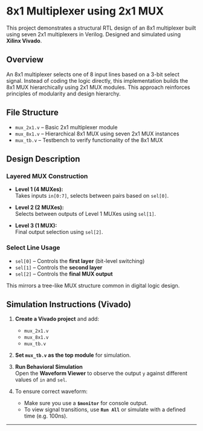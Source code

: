 # 8x1 Multiplexer using 2x1 MUX

This project demonstrates a structural RTL design of an 8x1 multiplexer built using seven 2x1 multiplexers in Verilog. Designed and simulated using **Xilinx Vivado**.

## Overview

An 8x1 multiplexer selects one of 8 input lines based on a 3-bit select signal. Instead of coding the logic directly, this implementation builds the 8x1 MUX hierarchically using 2x1 MUX modules. This approach reinforces principles of modularity and design hierarchy.

## File Structure

- `mux_2x1.v` – Basic 2x1 multiplexer module  
- `mux_8x1.v` – Hierarchical 8x1 MUX using seven 2x1 MUX instances  
- `mux_tb.v` – Testbench to verify functionality of the 8x1 MUX  

## Design Description

### Layered MUX Construction

- **Level 1 (4 MUXes):**  
  Takes inputs `in[0:7]`, selects between pairs based on `sel[0]`.
  
- **Level 2 (2 MUXes):**  
  Selects between outputs of Level 1 MUXes using `sel[1]`.

- **Level 3 (1 MUX):**  
  Final output selection using `sel[2]`.

### Select Line Usage

- `sel[0]` – Controls the **first layer** (bit-level switching)  
- `sel[1]` – Controls the **second layer**  
- `sel[2]` – Controls the **final MUX output**

This mirrors a tree-like MUX structure common in digital logic design.

## Simulation Instructions (Vivado)

1. **Create a Vivado project** and add:
   - `mux_2x1.v`
   - `mux_8x1.v`
   - `mux_tb.v`

2. **Set `mux_tb.v` as the top module** for simulation.

3. **Run Behavioral Simulation**  
   Open the **Waveform Viewer** to observe the output `y` against different values of `in` and `sel`.

4. To ensure correct waveform:
   - Make sure you use a **`$monitor`** for console output.
   - To view signal transitions, use **`Run All`** or simulate with a defined time (e.g. 100ns).

---
